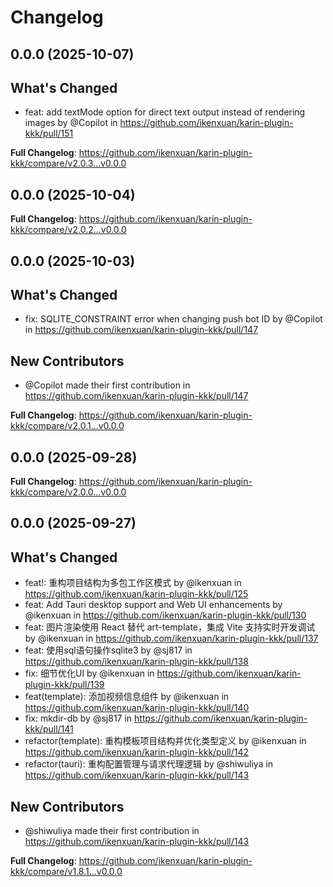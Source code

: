 # Changelog

## 0.0.0 (2025-10-07)

## What's Changed
* feat: add textMode option for direct text output instead of rendering images by @Copilot in https://github.com/ikenxuan/karin-plugin-kkk/pull/151


**Full Changelog**: https://github.com/ikenxuan/karin-plugin-kkk/compare/v2.0.3...v0.0.0

## 0.0.0 (2025-10-04)

**Full Changelog**: https://github.com/ikenxuan/karin-plugin-kkk/compare/v2.0.2...v0.0.0

## 0.0.0 (2025-10-03)

## What's Changed
* fix: SQLITE_CONSTRAINT error when changing push bot ID by @Copilot in https://github.com/ikenxuan/karin-plugin-kkk/pull/147

## New Contributors
* @Copilot made their first contribution in https://github.com/ikenxuan/karin-plugin-kkk/pull/147

**Full Changelog**: https://github.com/ikenxuan/karin-plugin-kkk/compare/v2.0.1...v0.0.0

## 0.0.0 (2025-09-28)

**Full Changelog**: https://github.com/ikenxuan/karin-plugin-kkk/compare/v2.0.0...v0.0.0

## 0.0.0 (2025-09-27)

## What's Changed
* feat!: 重构项目结构为多包工作区模式 by @ikenxuan in https://github.com/ikenxuan/karin-plugin-kkk/pull/125
* feat: Add Tauri desktop support and Web UI enhancements by @ikenxuan in https://github.com/ikenxuan/karin-plugin-kkk/pull/130
* feat: 图片渲染使用 React 替代 art-template，集成 Vite 支持实时开发调试 by @ikenxuan in https://github.com/ikenxuan/karin-plugin-kkk/pull/137
* feat: 使用sql语句操作sqlite3 by @sj817 in https://github.com/ikenxuan/karin-plugin-kkk/pull/138
* fix: 细节优化UI by @ikenxuan in https://github.com/ikenxuan/karin-plugin-kkk/pull/139
* feat(template): 添加视频信息组件 by @ikenxuan in https://github.com/ikenxuan/karin-plugin-kkk/pull/140
* fix: mkdir-db by @sj817 in https://github.com/ikenxuan/karin-plugin-kkk/pull/141
* refactor(template): 重构模板项目结构并优化类型定义 by @ikenxuan in https://github.com/ikenxuan/karin-plugin-kkk/pull/142
* refactor(tauri): 重构配置管理与请求代理逻辑 by @shiwuliya in https://github.com/ikenxuan/karin-plugin-kkk/pull/143

## New Contributors
* @shiwuliya made their first contribution in https://github.com/ikenxuan/karin-plugin-kkk/pull/143

**Full Changelog**: https://github.com/ikenxuan/karin-plugin-kkk/compare/v1.8.1...v0.0.0